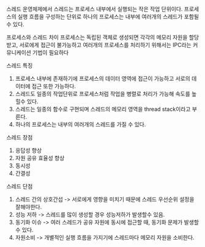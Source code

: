 스레드
운영체제에서 스레드는 프로세스 내부에서 실행되는 작은 작업 단위이다. 
프로세스의 실행 흐름을 구성하는 단위로 하나의 프로세스는 내부에 여러개의 스레드가 포함될 수 있다. 

프로세스와 스레드 차이
프로세스는 독립된 객체로 생성되면 각각의 메모리 자원을 할당 받고, 서로에게 접근이 불가능하고 여러개의 프로세스를 처리하기 위해서는 IPC라는 커뮤니케이션 기법이 필요하다

스레드 특징
1. 프로세스 내부에 존재하기에 프로세스의 데이터 영역에 접근이 가능하고 서로의 데이터에 접근 또한 가능하다.
2. 스레드도 일종의 작업단위로 프로세스처럼 작업을 병렬로 처리가 가능해 속도를 높힐수 있다.
3. 스레드는 일종의 함수로 구현되며 스레드의 메모리 영역을 thread stack이라고 부른다.
4. 하나의 프로세스는 내부의 여러개의 스레드를 가질 수 있다.

스레드 장점
1. 응답성 향상
2. 자원 공유 효율성 향상
3. 동시성 
4. 간결성 

스레드 단점
1. 스레드 간의 상호간섭 -> 서로에게 영향을 미치기 때문에 스레드 우선순위 설정을 잘해야한다.
2. 성능 저하 -> 스레드를 많이 생성할 경우 성능저하가 발생할수 있음.
3. 동기화 이슈 -> 여러 스레드가 공유 자원에 동시에 접근할 때, 동기화 문제가 발생할수 있다.
4. 자원소비 -> 개별적인 실행 흐름을 가지기에 스레드마다 메모리 자원을 소비한다.